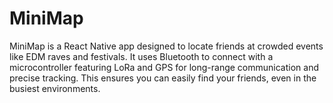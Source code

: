 # MiniMap
MiniMap is a React Native app designed to locate friends at crowded events like EDM raves and festivals. It uses Bluetooth to connect with a microcontroller featuring LoRa and GPS for long-range communication and precise tracking. This ensures you can easily find your friends, even in the busiest environments.
